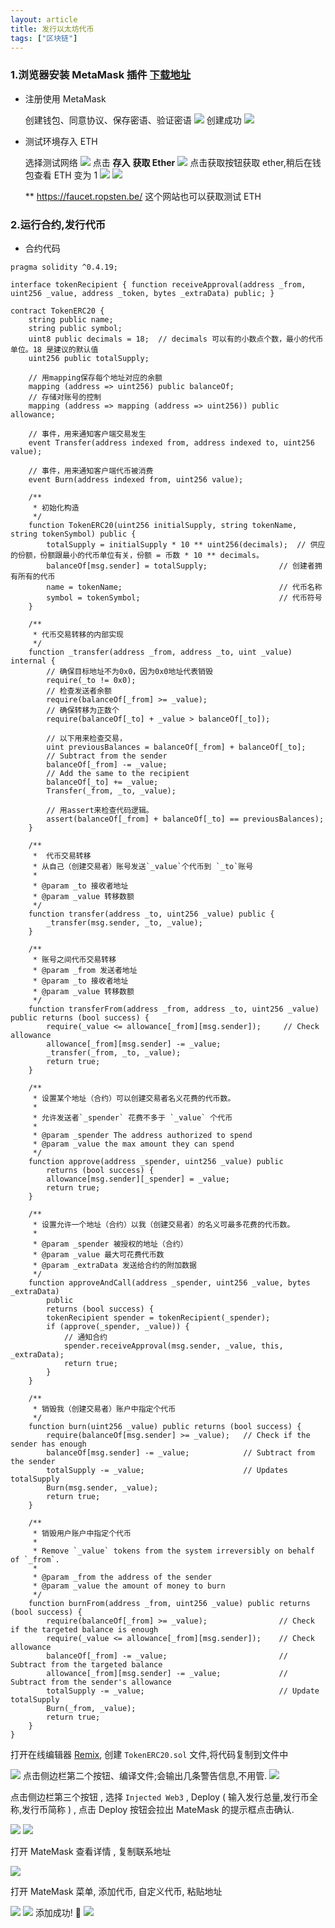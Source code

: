 ```yaml
---
layout: article
title: 发行以太坊代币
tags: ["区块链"]
---
```


### 1.浏览器安装 MetaMask 插件 [下载地址](https://metamask.io/download.html)
- 注册使用 MetaMask
  
    创建钱包、同意协议、保存密语、验证密语
    ![](https://user-gold-cdn.xitu.io/2020/7/14/1734bcc9b4750683?w=1690&h=1158&f=png&s=220076)
    创建成功
    ![](https://user-gold-cdn.xitu.io/2020/7/14/1734bd47f46e1bc4?w=1986&h=1554&f=png&s=170192)

- 测试环境存入 ETH

    选择测试网络
    ![](https://user-gold-cdn.xitu.io/2020/7/14/1734bfe6795e1211?w=1974&h=1542&f=png&s=211883)
    点击 **存入**  **获取 Ether**
    ![](https://user-gold-cdn.xitu.io/2020/7/14/1734c002db7b5fcb?w=1998&h=1546&f=png&s=197681)
    点击获取按钮获取 ether,稍后在钱包查看 ETH 变为 1
    ![](https://user-gold-cdn.xitu.io/2020/7/14/1734c0cd6922c01f?w=2388&h=1230&f=png&s=137312)
    ![](https://user-gold-cdn.xitu.io/2020/7/14/1734c3580927accd?w=814&h=1300&f=png&s=72018)
    
    ** https://faucet.ropsten.be/  这个网站也可以获取测试 ETH

### 2.运行合约,发行代币

- 合约代码

```
pragma solidity ^0.4.19;

interface tokenRecipient { function receiveApproval(address _from, uint256 _value, address _token, bytes _extraData) public; }

contract TokenERC20 {
    string public name;
    string public symbol;
    uint8 public decimals = 18;  // decimals 可以有的小数点个数，最小的代币单位。18 是建议的默认值
    uint256 public totalSupply;

    // 用mapping保存每个地址对应的余额
    mapping (address => uint256) public balanceOf;
    // 存储对账号的控制
    mapping (address => mapping (address => uint256)) public allowance;

    // 事件，用来通知客户端交易发生
    event Transfer(address indexed from, address indexed to, uint256 value);

    // 事件，用来通知客户端代币被消费
    event Burn(address indexed from, uint256 value);

    /**
     * 初始化构造
     */
    function TokenERC20(uint256 initialSupply, string tokenName, string tokenSymbol) public {
        totalSupply = initialSupply * 10 ** uint256(decimals);  // 供应的份额，份额跟最小的代币单位有关，份额 = 币数 * 10 ** decimals。
        balanceOf[msg.sender] = totalSupply;                // 创建者拥有所有的代币
        name = tokenName;                                   // 代币名称
        symbol = tokenSymbol;                               // 代币符号
    }

    /**
     * 代币交易转移的内部实现
     */
    function _transfer(address _from, address _to, uint _value) internal {
        // 确保目标地址不为0x0，因为0x0地址代表销毁
        require(_to != 0x0);
        // 检查发送者余额
        require(balanceOf[_from] >= _value);
        // 确保转移为正数个
        require(balanceOf[_to] + _value > balanceOf[_to]);

        // 以下用来检查交易，
        uint previousBalances = balanceOf[_from] + balanceOf[_to];
        // Subtract from the sender
        balanceOf[_from] -= _value;
        // Add the same to the recipient
        balanceOf[_to] += _value;
        Transfer(_from, _to, _value);

        // 用assert来检查代码逻辑。
        assert(balanceOf[_from] + balanceOf[_to] == previousBalances);
    }

    /**
     *  代币交易转移
     * 从自己（创建交易者）账号发送`_value`个代币到 `_to`账号
     *
     * @param _to 接收者地址
     * @param _value 转移数额
     */
    function transfer(address _to, uint256 _value) public {
        _transfer(msg.sender, _to, _value);
    }

    /**
     * 账号之间代币交易转移
     * @param _from 发送者地址
     * @param _to 接收者地址
     * @param _value 转移数额
     */
    function transferFrom(address _from, address _to, uint256 _value) public returns (bool success) {
        require(_value <= allowance[_from][msg.sender]);     // Check allowance
        allowance[_from][msg.sender] -= _value;
        _transfer(_from, _to, _value);
        return true;
    }

    /**
     * 设置某个地址（合约）可以创建交易者名义花费的代币数。
     *
     * 允许发送者`_spender` 花费不多于 `_value` 个代币
     *
     * @param _spender The address authorized to spend
     * @param _value the max amount they can spend
     */
    function approve(address _spender, uint256 _value) public
        returns (bool success) {
        allowance[msg.sender][_spender] = _value;
        return true;
    }

    /**
     * 设置允许一个地址（合约）以我（创建交易者）的名义可最多花费的代币数。
     *
     * @param _spender 被授权的地址（合约）
     * @param _value 最大可花费代币数
     * @param _extraData 发送给合约的附加数据
     */
    function approveAndCall(address _spender, uint256 _value, bytes _extraData)
        public
        returns (bool success) {
        tokenRecipient spender = tokenRecipient(_spender);
        if (approve(_spender, _value)) {
            // 通知合约
            spender.receiveApproval(msg.sender, _value, this, _extraData);
            return true;
        }
    }

    /**
     * 销毁我（创建交易者）账户中指定个代币
     */
    function burn(uint256 _value) public returns (bool success) {
        require(balanceOf[msg.sender] >= _value);   // Check if the sender has enough
        balanceOf[msg.sender] -= _value;            // Subtract from the sender
        totalSupply -= _value;                      // Updates totalSupply
        Burn(msg.sender, _value);
        return true;
    }

    /**
     * 销毁用户账户中指定个代币
     *
     * Remove `_value` tokens from the system irreversibly on behalf of `_from`.
     *
     * @param _from the address of the sender
     * @param _value the amount of money to burn
     */
    function burnFrom(address _from, uint256 _value) public returns (bool success) {
        require(balanceOf[_from] >= _value);                // Check if the targeted balance is enough
        require(_value <= allowance[_from][msg.sender]);    // Check allowance
        balanceOf[_from] -= _value;                         // Subtract from the targeted balance
        allowance[_from][msg.sender] -= _value;             // Subtract from the sender's allowance
        totalSupply -= _value;                              // Update totalSupply
        Burn(_from, _value);
        return true;
    }
}
```



打开在线编辑器 [Remix](http://remix.ethereum.org/), 创建 `TokenERC20.sol` 文件,将代码复制到文件中

![](https://i.loli.net/2021/02/23/OQAEH3ukUqVsTLy.png)
点击侧边栏第二个按钮、编译文件;会输出几条警告信息,不用管.
![](https://i.loli.net/2021/02/23/Zl7QexoScW3TNiq.png)

点击侧边栏第三个按钮 ,  选择 `Injected Web3` , Deploy    ( 输入发行总量,发行币全称,发行币简称 ) , 点击 Deploy 按钮会拉出 MateMask 的提示框点击确认.

![](https://i.loli.net/2021/02/23/FL3wgWdZA79kz2h.png)
![](https://i.loli.net/2021/02/23/jcxfEeOg8aWFNoJ.png)

打开 MateMask 查看详情 , 复制联系地址

![](https://i.loli.net/2021/02/23/czKPvbLAWwM2nH8.png)

打开 MateMask 菜单, 添加代币, 自定义代币, 粘贴地址

![](https://i.loli.net/2021/02/23/2zlYKN8aAcRVkGL.png)
![](https://i.loli.net/2021/02/23/ReAWn8VZtazQFjv.png)
添加成功! 🎉
![](https://i.loli.net/2021/02/23/1pCodHVKWqBk49v.png)